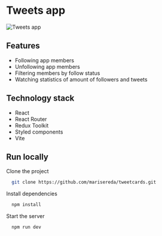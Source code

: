 # Tweets app

![Tweets app](https://user-images.githubusercontent.com/105078220/235469498-e12ed0ce-70ae-409e-9e34-932c6557fb15.png)

## Features

- Following app members
- Unfollowing app members
- Filtering members by follow status
- Watching statistics of amount of followers and tweets

## Technology stack

- React
- React Router
- Redux Toolkit
- Styled components
- Vite

## Run locally

Clone the project

```bash
  git clone https://github.com/marisereda/tweetcards.git
```

Install dependencies

```bash
  npm install
```

Start the server

```bash
  npm run dev
```
